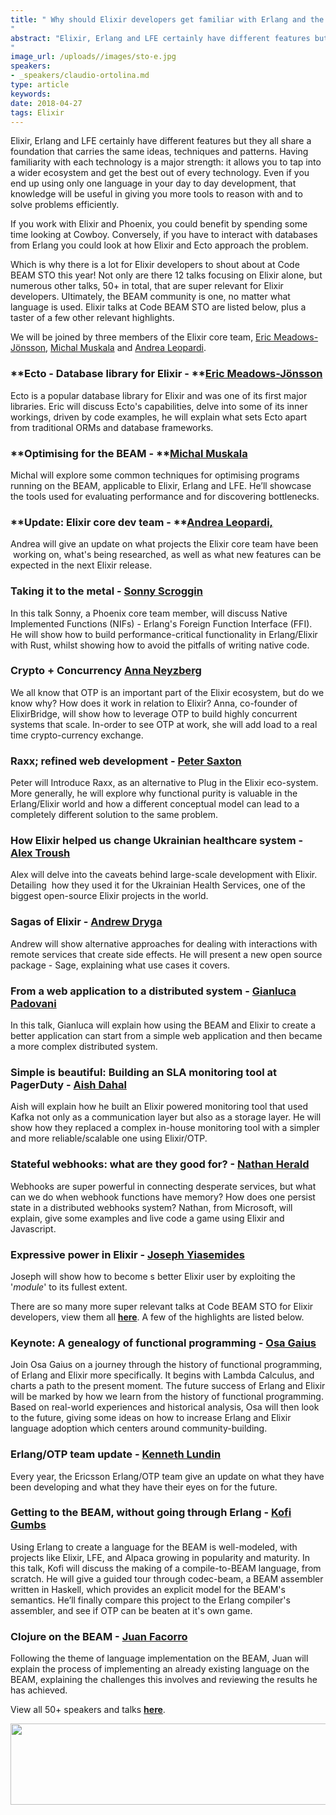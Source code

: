 ```yaml
---
title: " Why should Elixir developers get familiar with Erlang and the BEAM at Code BEAM STO?
"
abstract: "Elixir, Erlang and LFE certainly have different features but they all share a foundation that carries the same ideas, techniques and patterns. Having familiarity with each technology is a major strength: it allows you to tap into a wider ecosystem and get the best out of every technology. Even if you end up using only one language in your day to day development, that knowledge will be useful in giving you more tools to reason with and to solve problems efficiently.
"
image_url: /uploads//images/sto-e.jpg
speakers:
- _speakers/claudio-ortolina.md
type: article
keywords: 
date: 2018-04-27
tags: Elixir
---
```


Elixir, Erlang and LFE certainly have different features but they all share a foundation that carries the same ideas, techniques and patterns. Having familiarity with each technology is a major strength: it allows you to tap into a wider ecosystem and get the best out of every technology. Even if you end up using only one language in your day to day development, that knowledge will be useful in giving you more tools to reason with and to solve problems efficiently.

If you work with Elixir and Phoenix, you could benefit by spending some time looking at Cowboy. Conversely, if you have to interact with databases from Erlang you could look at how Elixir and Ecto approach the problem.

Which is why there is a lot for Elixir developers to shout about at Code BEAM STO this year! Not only are there 12 talks focusing on Elixir alone, but numerous other talks, 50+ in total, that are super relevant for Elixir developers. Ultimately, the BEAM community is one, no matter what language is used. Elixir talks at Code BEAM STO are listed below, plus a taster of a few other relevant highlights.

We will be joined by three members of the Elixir core team, <a href="https://codesync.global/speaker/eric-meadows-joensson/" style="text-decoration:none;"><u>Eric Meadows-J&ouml;nsson</u></a>, <a href="https://codesync.global/speaker/michal-muskala52/" style="text-decoration:none;"><u>Michal Muskala</u></a> and <a href="https://codesync.global/speaker/andrea-leopardi/" style="text-decoration:none;"><u>Andrea Leopardi</u></a>.

### **Ecto - Database library for Elixir - **<a href="https://codesync.global/speaker/eric-meadows-joensson/" style="text-decoration:none;"><u>Eric Meadows-J&ouml;nsson</u></a>

Ecto is a popular database library for Elixir and was one of its first major libraries. Eric will discuss Ecto&#39;s capabilities, delve into some of its inner workings, driven by code examples, he will explain what sets Ecto apart from traditional ORMs and database frameworks.

### **Optimising for the BEAM - **<a href="https://codesync.global/speaker/michal-muskala52/" style="text-decoration:none;"><u>Michal Muskala</u></a>

Michal will explore some common techniques for optimising programs running on the BEAM, applicable to Elixir, Erlang and LFE. He&rsquo;ll showcase the tools used for evaluating performance and for discovering bottlenecks.

### **Update: Elixir core dev team - **<a href="https://codesync.global/speaker/andrea-leopardi/" style="text-decoration:none;"><u>Andrea Leopardi,</u></a>

Andrea will give an update on what projects the Elixir core team have been &nbsp;working on, what&#39;s being researched, as well as what new features can be expected in the next Elixir release.

### **Taking it to the metal - <a href="https://codesync.global/speaker/sonny-scroggin/" style="text-decoration:none;"><u>Sonny Scroggin</u></a>**

In this talk Sonny, a Phoenix core team member, will discuss Native Implemented Functions (NIFs) - Erlang&#39;s Foreign Function Interface (FFI). He will show how to build performance-critical functionality in Erlang/Elixir with Rust, whilst showing how to avoid the pitfalls of writing native code.

### **Crypto + Concurrency <a href="https://codesync.global/speaker/anna-neyzberg/" style="text-decoration:none;"><u>Anna Neyzberg</u></a>**

We all know that OTP is an important part of the Elixir ecosystem, but do we know why? How does it work in relation to Elixir? Anna, co-founder of ElixirBridge, will show how to leverage OTP to build highly concurrent systems that scale. In-order to see OTP at work, she will add load to a real time crypto-currency exchange.

### **Raxx; refined web development - <a href="https://codesync.global/speaker/peter-saxton/" style="text-decoration:none;"><u>Peter Saxton</u></a>**

Peter will Introduce Raxx, as an alternative to Plug in the Elixir eco-system. More generally, he will explore why functional purity is valuable in the Erlang/Elixir world and how a different conceptual model can lead to a completely different solution to the same problem.

### **How Elixir helped us change Ukrainian healthcare system - <a href="https://codesync.global/speaker/alex-troush/" style="text-decoration:none;"><u>Alex Troush</u></a>**

Alex will delve into the caveats behind large-scale development with Elixir. Detailing &nbsp;how they used it for the Ukrainian Health Services, one of the biggest open-source Elixir projects in the world.

### **Sagas of Elixir - <a href="https://codesync.global/speaker/andrew-dryga/" style="text-decoration:none;"><u>Andrew Dryga</u></a>**

Andrew will show alternative approaches for dealing with interactions with remote services that create side effects. He will present a new open source package - Sage, explaining what use cases it covers.

### **From a web application to a distributed system - <a href="https://codesync.global/speaker/gianluca-padovani/" style="text-decoration:none;"><u>Gianluca Padovani</u></a>**

In this talk, Gianluca will explain how using the BEAM and Elixir to create a better application can start from a simple web application and then became a more complex distributed system.

### **Simple is beautiful: Building an SLA monitoring tool at PagerDuty - <a href="https://codesync.global/speaker/aish-dahal/" style="text-decoration:none;"><u>Aish Dahal</u></a>**

Aish will explain how he built an Elixir powered monitoring tool that used Kafka not only as a communication layer but also as a storage layer. He will show how they replaced a complex in-house monitoring tool with a simpler and more reliable/scalable one using Elixir/OTP.

### **Stateful webhooks: what are they good for? - <a href="https://codesync.global/speaker/nathan-herald/" style="text-decoration:none;"><u>Nathan Herald</u></a>**

Webhooks are super powerful in connecting desperate services, but what can we do when webhook functions have memory? How does one persist state in a distributed webhooks system? Nathan, from Microsoft, will explain, give some examples and live code a game using Elixir and Javascript.

### **Expressive power in Elixir - <a href="https://codesync.global/speaker/joseph-yiasemides/" style="text-decoration:none;"><u>Joseph Yiasemides</u></a>**

Joseph will show how to become s better Elixir user by exploiting the &#39;_module_&#39; to its fullest extent.

There are so many more super relevant talks at Code BEAM STO for Elixir developers, view them all <a href="https://codesync.global/conferences/code-beam-sto-2018/#Speakers">**here**</a>. A few of the highlights are listed below.

### **Keynote: A genealogy of functional programming - <a href="https://codesync.global/speaker/osa-gaius/" style="text-decoration:none;"><u>Osa Gaius</u></a>**

Join Osa Gaius on a journey through the history of functional programming, of Erlang and Elixir more specifically. It begins with Lambda Calculus, and charts a path to the present moment. The future success of Erlang and Elixir will be marked by how we learn from the history of functional programming. Based on real-world experiences and historical analysis, Osa will then look to the future, giving some ideas on how to increase Erlang and Elixir language adoption which centers around community-building.

### **Erlang/OTP team update - <a href="https://codesync.global/speaker/kenneth-lundin/" style="text-decoration:none;"><u>Kenneth Lundin</u></a>**

Every year, the Ericsson Erlang/OTP team give an update on what they have been developing and what they have their eyes on for the future.

### **Getting to the BEAM, without going through Erlang - <a href="https://codesync.global/speaker/kofi-gumbs/" style="text-decoration:none;"><u>Kofi Gumbs</u></a>**

Using Erlang to create a language for the BEAM is well-modeled, with projects like Elixir, LFE, and Alpaca growing in popularity and maturity. In this talk, Kofi will discuss the making of a compile-to-BEAM language, from scratch. He will give a guided tour through codec-beam, a BEAM assembler written in Haskell, which provides an explicit model for the BEAM&#39;s semantics. He&rsquo;ll finally compare this project to the Erlang compiler&#39;s assembler, and see if OTP can be beaten at it&#39;s own game.

### **Clojure on the BEAM - <a href="https://codesync.global/speaker/juan-facorro/" style="text-decoration:none;"><u>Juan Facorro</u></a>**

Following the theme of language implementation on the BEAM, Juan will explain the process of implementing an already existing language on the BEAM, explaining the challenges this involves and reviewing the results he has achieved.

View all 50+ speakers and talks <a href="https://codesync.global/conferences/code-beam-sto-2018/#Speakers">**here**</a>.

<a href="https://codesync.global/conferences/code-beam-sto-2018/#Speakers"><img alt="" src="/uploads/media/default/0001/01/06a9fcde8869cefb01ff9192e709b3e9d98a029a.jpeg" style="height:130px; width:800px" /></a>

<br />
&nbsp;

&nbsp;

